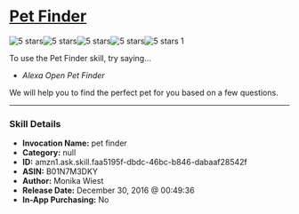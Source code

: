 # [Pet Finder](http://alexa.amazon.com/#skills/amzn1.ask.skill.faa5195f-dbdc-46bc-b846-dabaaf28542f)
![5 stars](../../images/ic_star_black_18dp_1x.png)![5 stars](../../images/ic_star_black_18dp_1x.png)![5 stars](../../images/ic_star_black_18dp_1x.png)![5 stars](../../images/ic_star_black_18dp_1x.png)![5 stars](../../images/ic_star_black_18dp_1x.png) 1

To use the Pet Finder skill, try saying...

* *Alexa Open Pet Finder*

We will help you to find the perfect pet for you based on a few questions.

***

### Skill Details

* **Invocation Name:** pet finder
* **Category:** null
* **ID:** amzn1.ask.skill.faa5195f-dbdc-46bc-b846-dabaaf28542f
* **ASIN:** B01N7M3DKY
* **Author:** Monika Wiest
* **Release Date:** December 30, 2016 @ 00:49:36
* **In-App Purchasing:** No
